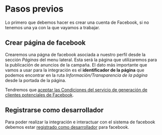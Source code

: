 # Pasos previos

Lo primero que debemos hacer es crear una cuenta de Facebook, si no tenemos una ya con la que vayamos a trabajar.

## Crear página de facebook
Crearemos una págna de facebook asociada a nuestro perfil desde la sección *Páginas* del menu lateral. Esta será la página que utilizaremos para la publicación de anuncios de la campaña. El dato más importante que vamos a usar para la integración es el **identificador de la página** que podemos encontrar en la ruta *Información/Transparencia de la página* desde la portada de la página.

Tendremos que [aceptar las Condiciones del servicio de generación de clientes potenciales de Facebook](https://www.facebook.com/ads/leadgen/tos).


## Registrarse como desarrollador
Para poder realizar la integración e interactuar con el sistema de facebook debemos estar [registrado como desarrollador](https://developers.facebook.com/docs/development/register?locale=es_ES) para facebook.

